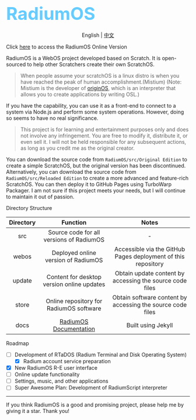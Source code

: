 # <font color="#66ccff" size="36">RadiumOS</font>

<div style="text-align:center">

English | [中文](https://github.com/LanwyWriteXU/RadiumOS/blob/main/README.md)

</div>

Click [here](https://lanwywritexu.github.io/RadiumOS/webos/lasted) to access the RadiumOS Online Version

RadiumOS is a WebOS project developed based on Scratch. It is open-sourced to help other Scratchers create their own ScratchOS.

> When people assume your scratchOS is a linux distro is when you have reached the peak of human accomplishment.(Mistium)
> (Note: Mistium is the developer of [originOS](https://github.com/Mistium/Origin-OS), which is an interpreter that allows you to create applications by writing OSL.)

If you have the capability, you can use it as a front-end to connect to a system via Node.js and perform some system operations. However, doing so seems to have no real significance.

> This project is for learning and entertainment purposes only and does not involve any infringement. You are free to modify it, distribute it, or even sell it. I will not be held responsible for any subsequent actions, as long as you credit me as the original creator.

You can download the source code from `RadiumOS/src/Original Edition` to create a simple ScratchOS, but the original version has been discontinued. Alternatively, you can download the source code from `RadiumOS/src/Reloaded Edition` to create a more advanced and feature-rich ScratchOS. You can then deploy it to GitHub Pages using TurboWarp Packager. I am not sure if this project meets your needs, but I will continue to maintain it out of passion.

Directory Structure

|Directory|Function|Notes|
|:-:|:-:|:-:|
|src|Source code for all versions of RadiumOS|-|
|webos|Deployed online version of RadiumOS|Accessible via the GitHub Pages deployment of this repository|
|update|Content for desktop version online updates|Obtain update content by accessing the source code files|
|store|Online repository for RadiumOS software|Obtain software content by accessing the source code files|	
|docs|[RadiumOS Documentation](https://lanwywritexu.github.io/RadiumOS)|Built using Jekyll|

Roadmap

- [ ] Development of RTaDOS (Radium Terminal and Disk Operating System)
  - [x] Radium account service preparation
- [x] New RadiumOS R-E user interface
- [ ] Online update functionality
- [ ] Settings, music, and other applications
- [ ] Super Awesome Plan: Development of RadiumScript interpreter

***

<div style="text-aglin:center">If you think RadiumOS is a good and promising project, please help me by giving it a star. Thank you!</div>